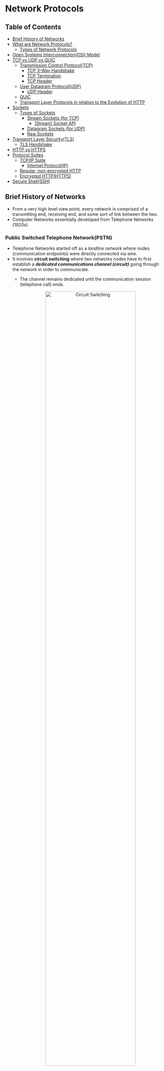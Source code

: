 # Network Protocols

## Table of Contents
- [Brief History of Networks](#brief-history-of-networks)
- [What are Network Protocols?](#what-are-network-protocols)
  - [Types of Network Protocols](#types-of-network-protocols)
- [Open Systems Interconnection(OSI) Model](#open-systems-interconnectionosi-model)
- [TCP vs UDP vs QUIC](#tcp-vs-udp-vs-quic)
  - [Transmission Control Protocol(TCP)](#transmission-control-protocoltcp)
    - [TCP 3-Way Handshake](#tcp-3-way-handshake)
    - [TCP Termination](#tcp-termination)
    - [TCP Header](#tcp-header)
  - [User Datagram Protocol(UDP)](#user-datagram-protocoludp)
    - [UDP Header](#udp-header)
  - [QUIC](#quic)
  - [Transport Layer Protocols in relation to the Evolution of HTTP](#transport-layer-protocols-in-relation-to-the-evolution-of-http)
- [Sockets](#sockets)
  - [Types of Sockets](#types-of-sockets)
    - [Stream Sockets (for TCP)](#stream-sockets-for-tcp)
      - [(Stream) Socket API](#stream-socket-api)
    - [Datagram Sockets (for UDP)](#datagram-sockets-for-udp)
    - [Raw Sockets](#raw-sockets)
- [Transport Layer Security(TLS)](#transport-layer-securitytls)
  - [TLS Handshake](#tls-handshake)
- [HTTP vs HTTPS](#http-vs-https)
- [Protocol Suites](#protocol-suites)
  - [TCP/IP Suite](#tcpip-suite)
    - [Internet Protocol(IP)](#internet-protocolip)
  - [Regular, non-encrypted HTTP](#regular-non-encrypted-http)
  - [Encrypted HTTP(HTTPS)](#encrypted-httphttps)
- [Secure Shell(SSH)](#secure-shellssh)

## Brief History of Networks
- From a very high level view point, every network is comprised of a transmitting end, receiving end, and some sort of link between the two.
- Computer Networks essentially developed from Telephone Networks (1920s).
### Public Switched Telephone Network(PSTN)
- Telephone Networks started off as a _landline network_ where nodes (communication endpoints) were directly connected via wire.
- It involves **circuit switching** where two networks nodes have to first establish a **_dedicated communications channel (circuit)_** going through the network in order to communicate.
  - The channel remains dedicated until the communication session (telephone call) ends.

    <p align="center">
      <img src="https://cdn.comparitech.com/wp-content/uploads/2019/03/Circuit-Switching-1024x427.jpg" alt="Circuit Switching" width="80%"/>
    </p>

### Computer Network (Internet)
- It involves **packet switching** where two network nodes communicate by sending/receiving packets on an existing connection.
  - i.e. data is transmitted in packets that go through the different nodes in the network to arrive at the targetted network node (without dedicated circuits).

  <p align="center">
    <img src="https://learningcontent.cisco.com/images/Fig3_SegmentRouting.png" alt="Packet Switching" width="80%"/>
  </p>

## What are Network Protocols?
> A network protocol is an accepted set of rules that govern data communication between different devices in the network. It determines what is being communicated, how it is being communicated, and when it is being communicated. It permits connected devices to communicate with each other, irrespective of internal and structural differences. | GeeksforGeeks

### Types of Network Protocols
- There are largely three major categories.
#### Communication
- Network communication protocols formally describe the rules and format by which data is transferred over the network.
- They handle syntax, semantics, error detection, synchronization and authentication.
- Ex: HTTP, TCP/IP.
#### Management
- Network management protocols help define procedures and policies used to monitor, manage and maintain your computer network, and help communicate these needs across the network to ensure stable communication and optimal performance across the board.
- Ex: ICMP, SNMP, FTP.
#### Security
- Network security protocols secure the data in transit over the network.
- They also determine how the network secures data from unauthorized extraction attemptions.
- They primarily depend on encryption to secure data.
- Ex: HTTPS, SSL, TLS.

## Open Systems Interconnection(OSI) Model
- The OSI model _attempts_ to represent the abstract layers of communication between computing systems.
- Higher layers have gone through the lower layers.
  - i.e. lower layers are not aware of what happens in higher layers.

<p align="center">
  <img src="https://www.tech-faq.com/wp-content/uploads/2009/01/osimodel.png" alt="OSI Model" width="50%" />
</p>

- **Application**
  - The Application Layer involves high-level protocols for human-computer interaction.
    - i.e. the actual message being sent.
  - Browsers rely on this layer to initiate communication.
  - Ex: HTTP/HTTPS, SMTP.
  - Data Unit: data
- **Presentation**
  - The Presentation Layer is responsible for:
    - Translating incoming data to a format that the receiver can understand.
    - Encrypting/Decrypting the data.
    - Compressing data, which was received from the Application Layer, before passing it on to the Session Layer.
  - Data Unit: data
- **Session**
  - The Session Layer is responsible for establishing and maintaining _sessions_ and _ports_ for continuous transmissions between the two network nodes.
  - Data Unit: data
- **Transport**
  - The Transport Layer is responsible for actually transmitting the data segments between endpoints on the network.
    - These may be connection-oriented or connectionless.
  - Ex: TCP, UDP.
  - Data Unit: segment or datagram.
- **Network**
  - The Network Layer is responsible for deciding the actual path on the network that the data will pass through.
  - Ex: IP.
  - Data Unit: packet
- **Data Link**
  - The Data Link Layer is responsible for the node-to-node transmission of data.
  - Data Unit: frame
- **Physical**
  - The Physical Layer is responsible for the transmission of raw bit streams over the physical connection between devices (cables/wires).
  - Data Unit: bit

## TCP vs UDP vs QUIC
- TCP, UDP, and QUIC are different transport layer protocols.
- _These protocols are the first protocol that a client and server establish before actually transmitting data._
### Transmission Control Protocol(TCP)
- **TCP is a connection-oriented protocol that first establishes a reliable virtual-circuit connection between two applications before starting data transmission.**
  - i.e. end-to-end connection.
- In TCP, data is sent as a stream of bytes, where they are received in the order that they were sent in.
- TCP is useful for web browsing, email, file transfer, etc.
#### TCP 3-Way Handshake
- TCP: before anything, the client and server first "discuss" the parameters of the connection.
- This is done through the use of three messages: SYN, SYN + ACK, ACK.
  - SYN: Synchronized sequence numbers.
  - ACK: Acknowledgement

<p align="center">
  <img src="https://raw.githubusercontent.com/Kakamotobi/Learned/main/Computer%20Network/refImg/tcp-handshake.png" alt="TCP 3-Way Handshake" width="80%" />
</p>

1. The client sends a SYN(n) packet to the server.
2. The server receives the client's SYN(n) packet and then sends SYN(k) and ACK(n+1) packets to the client.
   - _The client receives the ACK(n+1) packet and confirms that the server was indeed the recipient of its SYN(n) packet._
3. The client sends an ACK(k+1) packet to the server.
   - _The server receives the ACK(k+1) packet and confirms that the client was indeed the recipient of its SYN(k) packet._
   - The TCP socket connection is established.
#### TCP Termination
- a.k.a. **TCP 4-Way Handshake**
- When terminating a TCP connection, a 4-way handshake is used.

<p align="center">
  <img src="https://raw.githubusercontent.com/Kakamotobi/Learned/main/Computer%20Network/refImg/tcp-termination.png" alt="TCP Connection Termination" width="80%" />
</p>

1. The client sends a FIN(f) packet to the server.
2. The server receives the client's FIN(f) packet and then sends an ACK(f+1) packet to the client.
   - _The client receives the ACK(f+1) packet and confirms that the server was indeed the recipient of its FIN(f) packet._
3. The server then continues to send a FIN(j) packet to the client.
   - _The server waits for the application to be ready to close and then sends the FIN packet._
4. The client receives the server's FIN(j) packet and then sends an ACK(j+1) packet to the server.
   - _The server receives the ACK(j+1) packet and confirms that the client was indeed the recipient of its FIN(j) packet._
   - The TCP connection is successfully terminated.
#### TCP Header
<p align="center">
  <img src="https://raw.githubusercontent.com/Kakamotobi/Learned/main/Computer%20Network/refImg/tcp-header.png" alt="TCP Header" width="80%" />
</p>

- **Source Port**
  - The port number of the sender (Ex: client).
- **Destination Port**
  - The port number of the receiver (Ex: server).
- **Sequence Number**
  - Indicates how much data is sent during the TCP session.
  - The initial sequence number (SYN) is a random 32-bit value.
- **Acknowledgement Number**
  - The ACK packet is a 32-bit field value that is the SYN packet incremented by 1.
  - The receiver sends this back to the sender in order to get the next TCP segment.
- **Header Length**
  - a.k.a. **Data Offset(DO)**
  - The _data offset_ field, which indicates the length of the TCP header, which in turn reveals where the actual data begins.
- **Reserved**
  - Unused bits that are always set to 0.
- **Flags**
  - URG
    - Indicates whether the Urgent Pointer field is filled or not.
    - i.e. indicating whether the data should be prioritized over other data or not.
  - ACK
    - Indicates whether the Acknowledgement Number field is filled or not.
  - PSH
    - Indicates that the buffered data should be "pushed" to the OS asap.
    - i.e. if the PSH flag is `1`, it means there is no more connected segments.
  - RST
    - Indicates that the connection should be reset.
    - i.e. the connection should be terminated right away, usually due to some unrecoverable errors.
  - SYN
    - Indicates to synchronize the sequence numbers.
    - Only the first packet sent from each end should have this flag on.
  - FIN
    - Used to end the connection.
    - Since TCP is full duplex, both parties have to use this flag to end the connection.
- **Window**
  - Specifies the number of bytes that can be transmitted at once.
  - The receiver uses this to inform the sender that it
- **Checksum**
  - Used to check for any errors in the TCP header and payload.
- **Urgent Pointer**
  - Indicates the offset from the Sequence Number for the last urgent data byte.
- **Options**
  - An optional field to specify any additional information.
### User Datagram Protocol(UDP)
- a.k.a. "fire and forget" protocol.
- **UDP is a connectionless protocol, based on unreliable datagrams, that does not establish any connection between two applications before starting data transmission.**
  - _Datagram_ is a transfer unit (consisting header and payload sections) for connectionless communication services within a network that uses packet-switching.
- Data is transmitted link by link (no end-to-end connection).
  - i.e. it does not establish a session.
  - i.e. the transmitting computer simply sends the data but does not make sure the data is received by the receiving computer.
- There is no guarantee that the data is successfully transmitted (data can be lost, duplicated, arrive out of order). Therefore, UDP is faster than TCP.
- UDP is useful for broadcasting, video streaming, multiplayer games, etc.
#### UDP Header
<p align="center">
  <img src="https://raw.githubusercontent.com/Kakamotobi/Learned/main/Computer%20Network/refImg/udp-header.png" alt="UDP Header" width="80%" />
</p>

### QUIC
- QUIC is a combination of TCP and UDP features, and hence result to lower latency and quicker loads.
- QUIC improves performance of by establishing several multiplexed connections between the two endpoints using UDP.
- QUIC packets are encapsulated on top of UDP datagrams; meaning that QUIC streams are delivered independently.
  - Therefore, one lost packet does not affect the others.
#### QUIC Connection
- _QUIC combines the **TCP 3-Way Handshake** and the **TLS1.3 Handshake**._
  - i.e. the transport and crypto protocols are combined into one, which allows for the connection to be established in just one round trip.

<p align="center">
  <img src="https://blog.cloudflare.com/content/images/2018/07/http-request-over-quic@2x.png" alt="QUIC Handshake" width="60%" />
</p>

1) The client sends a connection request (QUIC Initial, Client Hello) to the server.
2) The server sends a connection response (QUIC Initial, Server Hello) to the client.
3) The client sends a confirmation (Client Finished) to the server.

### Transport Layer Protocols in relation to the Evolution of HTTP
- In HTTP 1.1, each single request and response cycle requires a separate TCP connection.
  - Therefore, 3 client requests (Ex: script.js, styles.css, image.png) require 3 TCP connections with the server.
- As **HTTP/2** was standardized in 2015, it became possible to complete multiple request/response cycles in a single TCP connection.
  - Therefore, 3 client requests require only 1 TCP connection with the server.
  - However, as the TCP approach still requires some overhead, it becomes inefficient for HTTP requests requiring frequent connection.
- In an attempt to mitigate overhead in the TCP approach, **HTTP/3** was standardized in 2022.
  - HTTP/3 is uses a multiplexed transport layer called **QUIC**, which is built on **UDP**.

## Sockets
- Before HTTP communication is allowed, a TCP connection between the client and server must first be established. When establishing this TCP connection, **sockets** are used.
- **A socket is an interface (software endpoint) that the OS provides for users to read/write from one endpoint to another endpoint over a network.**
  - _A Socket is identified by an **IP Address** and a **Port Number**, which together form a unique network address/endpoint._
    - _A **Port Number** identifies a specific process/application on the computer that is communicating over the network._
  - Each socket has a unique name called a **socket descriptor**.

<p align="center">
  <img src="https://docs.oracle.com/javase/tutorial/figures/networking/5connect.gif" alt="Socket Connection Request" width="50%" />
</p>
<p align="center">
  <img src="https://docs.oracle.com/javase/tutorial/figures/networking/6connect.gif" alt="Socket Connection Response" width="50%" />
</p>

### Types of Sockets
#### Stream Sockets (for TCP)
> A stream socket provides a bidirectional, reliable, sequenced, and unduplicated flow of data with no record boundaries. After the connection has been established, data can be read from and written to these sockets as a byte stream. The socket type is `SOCK_STREAM` | Oracle
##### (Stream) Socket API
- Most programming languages provide a socket interface.
  - Ex: `net` library in Node.js.
- All HTTP libraries (Ex: Fetch API, Axios) are based on sockets. Therefore, we can get resources using the sockets API.
  - Ex: `$ curl www.google.com`, `http.get()` are all based on sockets.
- All we need are: the target server's IP address and Port number, and our IP address and Port number (taken care of by the OS).
- Flow Example
  1. Create a socket (client).
  2. Connect this socket to an IP and Port.
  3. Send a request over that socket-to-socket connection.
     - This data can be anything (Ex: simple text (HTTP message, etc.), media file).
     - If sending an HTTP message, follow the standard and structure (request line, headers, meta information, body).
  4. Receive the response.
#### Datagram Sockets (for UDP)
> A datagram socket supports a bidirectional flow of messages. A process on a datagram socket can receive messages in a different order from the sending sequence. A process on a datagram socket can receive duplicate messages. Record boundaries in the data are preserved. The socket type is `SOCK_DGRAM`. | Oracle
#### Raw Sockets
> Raw sockets provide access to ICMP. These sockets are normally datagram oriented, although their exact characteristics are dependent on the interface provided by the protocol. Raw sockets are not for most applications. Raw sockets are provided to support the development of new communication protocols, or for access to more esoteric facilities of an existing protocol. Only superuser processes can use raw sockets. The socket type is `SOCK_RAW`. | Oracle

## Transport Layer Security(TLS)
> The TLS protocol aims primarily to provide cryptography, including privacy (confidentiality), integrity, and authenticity through the use of certificates, between two or more communicating computer applications. | Wikipedia
- TLS is an upgraded version of Secure Sockets Layer(SSL).
### TLS Handshake
- The TLS handshake refers to the exchange of messages between the client and server to identify and verify each other, then establish the encryption algorithms and session keys to be used.
- The TLS handshake serves to start off the communication session between the client and server.
- The TLS handshake is fundamental to HTTPS.
  - Therefore, it also occurs during API calls.
#### The Process
- TLS 1.3, which was finalized in 2018, reduces the handshake to one round trip as to two round trips in TLS 1.2, thereby improving latency.
##### TLS 1.2
<p align="center">
  <img src="https://github.com/Kakamotobi/Learned/blob/main/Computer%20Network/refImg/tls1.2.png" alt="TLS 1.2" width="80%" />
</p>

1) The client initiates the handshake by sending a "client hello" message along with its TLS version, cipher algorithms and data compression methods that it supports, and a string of random bytes (client random) to the server.
2) In response, the server sends a "server hello" message along with the TLS version, the selected cipher algorithm and compression method, its public certificate (containing the server's public key), and a string of random bytes (server random) to the client.
3) The client verifies the server's certificate against its trusted Certificate Authorities(CAs). If the certificate can be trusted, the client generates and sends one more string of random bytes called *premaster secret* that has been encrypted with the server's public key. This string can only be decrypted with the private key on the server. The client sends a "finished" message.
4) The server decrypts the premaster secret using its private key. At this point, both the client and the server have the same master secrets that are generated using the client random, server random, and the premaster secret. *Subsequent communications between the client and server are encrypted with this master secret.* The server sends a "finished" messaged.
##### TLS 1.3
<p align="center">
  <img src="https://github.com/Kakamotobi/Learned/blob/main/Computer%20Network/refImg/tls1.3.png" alt="TLS 1.3" width="80%" />
</p>

1. The client initiates the handshake by sending a "client hello" message along with its TLS version, cipher alogrithms, data compression methods that it supports, a string of random bytes (client random), and a client key share.
2. The server generates the premaster secret using the client key share and server key share (that it just generated). It then generates the master secret using the client random, server random (that it just generated), and premaster secret. The server sends a "server hello" message along with the TLS version, the selected cipher algorithm and compression method, the server random, and server key share.
3. The client generates the premaster secret using the client key share and server key share. It then generates the master secret using the client random, server random, and premaster secret. *Subsequent communications between the client and server are encrypted with this master secret.*

## HTTP vs HTTPS
### Hypertext Transfer Protocol (HTTP)
- An application layer protocol that allows for the communication between different systems (most commonly used to transfer data from a web server to a browser to allow users to view web pages).
- Information that flows from server to browser is not encrypted, which means it can easily be stolen.
### Hypertext Transfer Protocol Secure (HTTPS)
- Uses an **SSL certificate** or **TLS certificate** to create a secure encrypted connection between the server and the browser, thereby protecting potentially sensitive information from being stolen as it is transferred between the server and the browser.
- Crucial especially for websites requiring sensitive data (ex: credit card info, password).
- Can also boost SEO efforts.
- It is required for Accelerated Mobile Pages (AMP).
  - AMP: a way to load content onto mobile devices at a much faster rate.
### Mixed Content
> An HTTPS page that includes content fetched using cleartext HTTP is called a **mixed content page**. Pages like this are only partially encrypted, leaving the unencrypted content accessible to sniffers and man-in-the-middle attackers. That leaves the pages unsafe.
- Fix: serve all the content as HTTPS instead of HTTP (http:// --> https://).

## Protocol Suites
### TCP/IP Suite
- "TCP/IP" simply refers to a large family/set of protocols.
  - It is called so simply because TCP and IP are the two most important protocols in this set of protocols.
- In the TCP/IP model, the Application, Presentation, Session Layers are integrated as a single layer as "Application Layer".

<p align="center">
  <img src="https://raw.githubusercontent.com/Kakamotobi/Learned/main/Computer%20Network/refImg/tcpip.png" alt="TCP/IP Illustration" width="80%" />
</p>

#### Internet Protocol(IP)
- IP is a network layer protocol.
- It provides a datagram service between applications, which supports both TCP and UDP.
- IP is used to identify different computers on the network by signing each computer a unique IP address.
### Regular, non-encrypted HTTP
| Layer               | Protocol |
| ------------------- | -------- |
| Application         | HTTP     |
| Transport           | TCP/UDP  |
| Internet or Network | IP       |
| Link or Data Link   | Ethernet |
### Encrypted HTTP(HTTPS)
<table>
  <thead>
    <tr>
      <th>Layer</th>
      <th>Protocol</th>
    </tr>
  </thead>
  <tbody>
    <tr>
      <td rowspan=2>Application</td>
      <td>HTTPS</td>
    </tr>
    <tr>
      <td>TLS/SSL</td>
    </tr>
    <tr>
      <td>Transport</td>
      <td>TCP/UDP</td>
    </tr>
    <tr>
      <td>Internet or Network</td>
      <td>IP</td>
    </tr>
    <tr>
      <td>Link or Data Link</td>
      <td>Ethernet</td>
    </tr>
  </tbody>
</table>

## Secure Shell(SSH)
> The SSH protocol uses encryption to secure the connection between a client and a server. All user authentication, commands, output, and file transfers are encrypted to protect against attacks in the network. | SSH Academy

- SSH is used for remote login and command-line execution.
- SSH works by an SSH client connecting to an SSH server (called SSHD).

<p align="center">
  <img src="https://www.ssh.com/hubfs/Imported_Blog_Media/SSH_simplified_protocol_diagram-2.png" alt="SSH Key-based Authentication" width="80%" />
</p>

## Reference
[Telephone network](https://en.wikipedia.org/wiki/Telephone_network)  
[Introduction to Segment Routing - Cisco](https://learningnetwork.cisco.com/s/blogs/a0D3i000002SKP6EAO/introduction-to-segment-routing)  

[Types of Network Protocols and Their Uses - GeeksforGeeks](https://www.geeksforgeeks.org/types-of-network-protocols-and-their-uses/)  

[OSI model - Wikipedia](https://en.wikipedia.org/wiki/OSI_model)  
[What is the OSI Model? | Cloudfarez](https://www.cloudflare.com/learning/ddos/glossary/open-systems-interconnection-model-osi/)  
[The OSI Model – What It Is; Why It Matters; Why It Doesn’t Matter. - Tech-FAQ](https://www.tech-faq.com/osi-model.html)  

[Transmission Control Protocol - Wikipedia](https://en.wikipedia.org/wiki/Transmission_Control_Protocol)  
[TCP 3-Way Handshake Process - GeeksforGeeks](https://www.geeksforgeeks.org/tcp-3-way-handshake-process/)  
[Why TCP Connect Termination Need 4-Way-Handshake? - GeeksforGeeks](https://www.geeksforgeeks.org/why-tcp-connect-termination-need-4-way-handshake/)  
[User Datagram Protocol](https://en.wikipedia.org/wiki/User_Datagram_Protocol)  
[Datagram - Wikipedia](https://en.wikipedia.org/wiki/Datagram)  
[TCP/IP TCP, UDP, and IP protocols - IBM Documentation](https://www.ibm.com/docs/en/zos/2.2.0?topic=internets-tcpip-tcp-udp-ip-protocols)  
[Modernizing the internet with HTTP/3 and QUIC | Fastly](https://www.fastly.com/blog/modernizing-the-internet-with-http3-and-quic)  
[HTTP 3 Explained - YouTube](https://www.youtube.com/watch?v=ai8cf0hZ9cQ&ab_channel=High-PerformanceProgramming)  

[Basic introduction to HTTP requests with TCP Sockets in NodeJs | Aditya Thebe](https://www.adityathebe.com/raw-http-request-with-sockets-nodejs/)  
[What is a socket? - IBM Documentation](https://www.ibm.com/docs/en/zos/2.3.0?topic=services-what-is-socket)  
[What Is a Socket? (The Java™ Tutorials > Custom Networking > All About Sockets)](https://docs.oracle.com/javase/tutorial/networking/sockets/definition.html)  
[What is a computer port? | Ports in networking | Cloudflare](https://www.cloudflare.com/learning/network-layer/what-is-a-computer-port/)  
[Socket Types (Programming Interfaces Guide) | Oracle](https://docs.oracle.com/cd/E19683-01/816-5042/sockets-4/index.html)  

[Mixed content - Web security | MDN](https://developer.mozilla.org/en-US/docs/Web/Security/Mixed_content)  
[Transport Layer Security - Wikipedia](https://en.wikipedia.org/wiki/Transport_Layer_Security)  
[An overview of the SSL or TLS handshake - IBM Documentation](https://www.ibm.com/docs/en/ibm-mq/7.5?topic=ssl-overview-tls-handshake)  
[What happens in a TLS handshake? | SSL Handshake](https://www.cloudflare.com/learning/ssl/what-happens-in-a-tls-handshake/#:~:text=A%20TLS%20handshake%20is%20the,and%20agree%20on%20session%20keys.)  
[TLS 1.2 and TLS 1.3 Handshake Walkthrough | by Carson | Medium](https://cabulous.medium.com/tls-1-2-andtls-1-3-handshake-walkthrough-4cfd0a798164)  
[security - Difference between HTTPS and SSL - Stack Overflow](https://stackoverflow.com/questions/6093430/difference-between-https-and-ssl)  
[HTTP vs HTTPS](https://seopressor.com/blog/http-vs-https/)  

[What is SSH (Secure Shell)? | SSH Academy](https://www.ssh.com/academy/ssh)  

